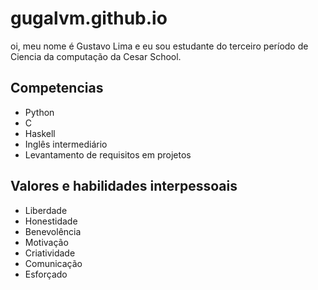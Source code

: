 # gugalvm.github.io
oi, meu nome é Gustavo Lima e eu sou estudante do terceiro período de Ciencia da computação da Cesar School.

## Competencias

- Python
- C
- Haskell
- Inglês intermediário
- Levantamento de requisitos em projetos

## Valores e habilidades interpessoais

- Liberdade
- Honestidade
- Benevolência
- Motivação
- Criatividade
- Comunicação
- Esforçado
